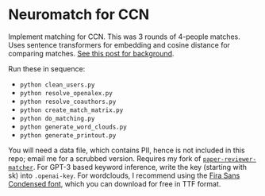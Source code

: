 # Neuromatch for CCN

Implement matching for CCN. This was 3 rounds of 4-people matches. Uses sentence transformers for embedding and cosine distance for comparing matches. [See this post for background](https://twitter.com/patrickmineault/status/1561454618781138945).

Run these in sequence:

* `python clean_users.py`
* `python resolve_openalex.py`
* `python resolve_coauthors.py`
* `python create_match_matrix.py`
* `python do_matching.py`
* `python generate_word_clouds.py`
* `python generate_printout.py`

You will need a data file, which contains PII, hence is not included in this repo; email me for a scrubbed version. Requires my fork of [`paper-reviewer-matcher`](https://github.com/patrickmineault/paper-reviewer-matcher). For GPT-3 based keyword inference, write the key (starting with sk) into `.openai-key`. For wordclouds, I recommend using the [Fira Sans Condensed font](https://fonts.google.com/specimen/Fira+Sans+Condensed), which you can download for free in TTF format.